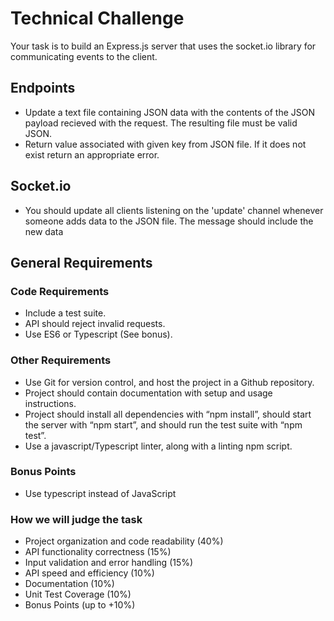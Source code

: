 # Technical Challenge
Your task is to build an Express.js server that uses the socket.io library for communicating events to the client.

## Endpoints
- Update a text file containing JSON data with the contents of the JSON payload recieved with the request. The resulting file must be valid JSON.
- Return value associated with given key from JSON file. If it does not exist return an appropriate error.

## Socket.io
- You should update all clients listening on the 'update' channel whenever someone adds data to the JSON file. The message should include the new data


## General Requirements


### Code Requirements
- Include a test suite.
- API should reject invalid requests.
- Use ES6 or Typescript (See bonus).


### Other Requirements
- Use Git for version control, and host the project in a Github repository.
- Project should contain documentation with setup and usage instructions.
- Project should install all dependencies with “npm install”, should start the server with “npm start”, and should run the test suite with “npm test”.
- Use a javascript/Typescript linter, along with a linting npm script.


### Bonus Points
- Use typescript instead of JavaScript


### How we will judge the task
- Project organization and code readability (40%)
- API functionality correctness (15%)
- Input validation and error handling (15%)
- API speed and efficiency (10%)
- Documentation (10%)
- Unit Test Coverage (10%)
- Bonus Points (up to +10%)
